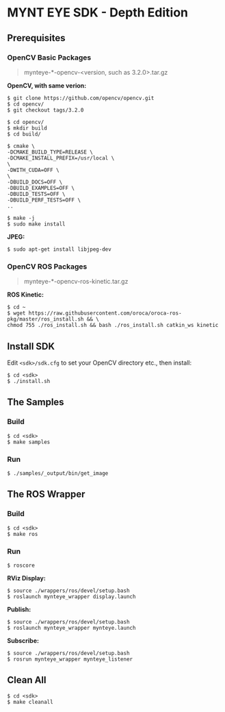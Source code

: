 
# MYNT EYE SDK - Depth Edition

## Prerequisites

### OpenCV Basic Packages

> mynteye-\*-opencv-<version, such as 3.2.0>.tar.gz

**OpenCV, with same verion:**

```
$ git clone https://github.com/opencv/opencv.git
$ cd opencv/
$ git checkout tags/3.2.0

$ cd opencv/
$ mkdir build
$ cd build/

$ cmake \
-DCMAKE_BUILD_TYPE=RELEASE \
-DCMAKE_INSTALL_PREFIX=/usr/local \
\
-DWITH_CUDA=OFF \
\
-DBUILD_DOCS=OFF \
-DBUILD_EXAMPLES=OFF \
-DBUILD_TESTS=OFF \
-DBUILD_PERF_TESTS=OFF \
..

$ make -j
$ sudo make install
```

**JPEG:**

```
$ sudo apt-get install libjpeg-dev
```

### OpenCV ROS Packages

> mynteye-\*-opencv-ros-kinetic.tar.gz

**ROS Kinetic:**

```
$ cd ~
$ wget https://raw.githubusercontent.com/oroca/oroca-ros-pkg/master/ros_install.sh && \
chmod 755 ./ros_install.sh && bash ./ros_install.sh catkin_ws kinetic
```

## Install SDK

Edit `<sdk>/sdk.cfg` to set your OpenCV directory etc., then install:

```
$ cd <sdk>
$ ./install.sh
```

## The Samples

### Build

```
$ cd <sdk>
$ make samples
```

### Run

```
$ ./samples/_output/bin/get_image
```

## The ROS Wrapper

### Build

```
$ cd <sdk>
$ make ros
```

### Run

```
$ roscore
```

**RViz Display:**

```
$ source ./wrappers/ros/devel/setup.bash
$ roslaunch mynteye_wrapper display.launch
```

**Publish:**

```
$ source ./wrappers/ros/devel/setup.bash
$ roslaunch mynteye_wrapper mynteye.launch
```

**Subscribe:**

```
$ source ./wrappers/ros/devel/setup.bash
$ rosrun mynteye_wrapper mynteye_listener
```

## Clean All

```
$ cd <sdk>
$ make cleanall
```
